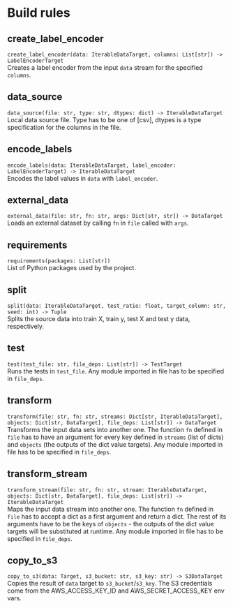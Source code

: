 # Build rules

## create_label_encoder
`create_label_encoder(data: IterableDataTarget, columns: List[str]) -> LabelEncoderTarget`<br/>
Creates a label encoder from the input `data` stream for the specified `columns`.

## data_source
`data_source(file: str, type: str, dtypes: dict) -> IterableDataTarget`<br/>
Local data source file. Type has to be one of [csv], dtypes is a type specification for the columns in the file.

## encode_labels
`encode_labels(data: IterableDataTarget, label_encoder: LabelEncoderTarget) -> IterableDataTarget`<br/>
Encodes the label values in `data` with `label_encoder`.

## external_data
`external_data(file: str, fn: str, args: Dict[str, str]) -> DataTarget`<br/>
Loads an external dataset by calling `fn` in `file` called with `args`.

## requirements
`requirements(packages: List[str])`<br/>
List of Python packages used by the project.

## split
`split(data: IterableDataTarget, test_ratio: float, target_column: str, seed: int) -> Tuple`<br/>
Splits the source data into train X, train y, test X and test y data, respectively.

## test
`test(test_file: str, file_deps: List[str]) -> TestTarget`<br/>
Runs the tests in `test_file`. Any module imported in file has to be specified in `file_deps`.

## transform
`transform(file: str, fn: str, streams: Dict[str, IterableDataTarget], objects: Dict[str, DataTarget], file_deps: List[str]) -> DataTarget`<br/>
Transforms the input data sets into another one. The function `fn` defined in `file` has to have an argument for every key defined in `streams` (list of dicts) and `objects` (the outputs of the dict value targets). Any module imported in file has to be specified in `file_deps`.

## transform_stream
`transform_stream(file: str, fn: str, stream: IterableDataTarget, objects: Dict[str, DataTarget], file_deps: List[str]) -> IterableDataTarget`<br/>
Maps the input data stream into another one. The function `fn` defined in `file` has to accept a dict as a first argument and return a dict. The rest of its arguments have to be the keys of `objects` - the outputs of the dict value targets will be substituted at runtime. Any module imported in file has to be specified in `file_deps`.

## copy_to_s3
`copy_to_s3(data: Target, s3_bucket: str, s3_key: str) -> S3DataTarget`<br/>
Copies the result of `data` target to `s3_bucket`/`s3_key`. The S3 credentials come from the AWS_ACCESS_KEY_ID and AWS_SECRET_ACCESS_KEY env vars.

